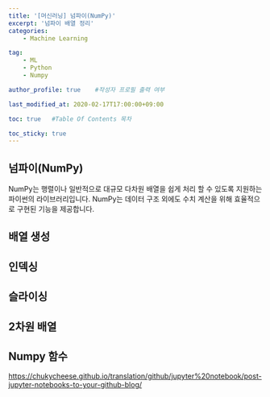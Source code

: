 ```yaml
---
title: '[머신러닝] 넘파이(NumPy)' 
excerpt: '넘파이 배열 정리'
categories:
    - Machine Learning

tag:
    - ML
    - Python
    - Numpy

author_profile: true    #작성자 프로필 출력 여부

last_modified_at: 2020-02-17T17:00:00+09:00

toc: true   #Table Of Contents 목차 

toc_sticky: true
---
```


## 넘파이(NumPy)
NumPy는 행렬이나 일반적으로 대규모 다차원 배열을 쉽게 처리 할 수 있도록 지원하는 파이썬의 라이브러리입니다. NumPy는 데이터 구조 외에도 수치 계산을 위해 효율적으로 구현된 기능을 제공합니다.

## 배열 생성

## 인덱싱

## 슬라이싱

## 2차원 배열

## Numpy 함수
https://chukycheese.github.io/translation/github/jupyter%20notebook/post-jupyter-notebooks-to-your-github-blog/